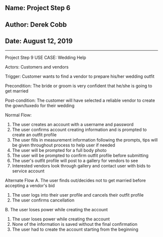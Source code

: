 ## Name: Project Step 6

## Author: Derek Cobb

## Date: August 12, 2019

----------------------------------------------------------------------------------------------
Project Step 9
USE CASE: Wedding Help

Actors: Customers and vendors

Trigger: Customer wants to find a vendor to prepare his/her wedding outfit

Precondition: The bride or groom is very confident that he/she is going to get married

Post-condition: The customer will have selected a reliable vendor to create the gown/tuxedo for their wedding

Normal Flow:
1. The user creates an account with a username and password
2. The user confirms account creating information and is prompted to create an outfit profile
3. The user fills in measurement information following the prompts, tips will be given throughout process to help user if needed
4. The user will be prompted for a full body photo
5. The user will be prompted to confirm outfit profile before submitting
6. The user's outfit profile will post to a gallery for vendors to see
7. Interested vendors look through gallery and contact user with bids to service account

Alternate Flow
A. The user finds out/decides not to get married before accepting a vendor's bid

1. The user logs into their user profile and cancels their outfit profile
2. The user confirms cancellation

B. The user loses power while creating the account

1. The user loses power while creating the account
2. None of the information is saved without the final confirmation
3. The user had to create the account starting from the beginning